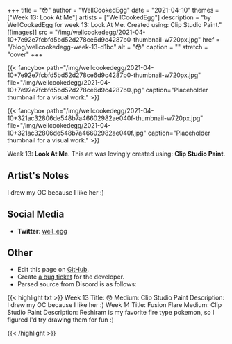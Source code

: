 +++
title =       "😳"
author =      "WellCookedEgg"
date =        "2021-04-10"
themes =      ["Week 13: Look At Me"]
artists =     ["WellCookedEgg"]
description = "by WellCookedEgg for week 13: Look At Me. Created using: Clip Studio Paint."
[[images]]
      src = "/img/wellcookedegg/2021-04-10+7e92e7fcbfd5bd52d278ce6d9c4287b0-thumbnail-w720px.jpg"
      href = "/blog/wellcookedegg-week-13-d1bc"
      alt = "😳"
      caption = ""
      stretch = "cover"
+++


{{< fancybox path="/img/wellcookedegg/2021-04-10+7e92e7fcbfd5bd52d278ce6d9c4287b0-thumbnail-w720px.jpg" file="/img/wellcookedegg/2021-04-10+7e92e7fcbfd5bd52d278ce6d9c4287b0.jpg" caption="Placeholder thumbnail for a visual work." >}}

{{< fancybox path="/img/wellcookedegg/2021-04-10+321ac32806de548b7a46602982ae040f-thumbnail-w720px.jpg" file="/img/wellcookedegg/2021-04-10+321ac32806de548b7a46602982ae040f.jpg" caption="Placeholder thumbnail for a visual work." >}}


Week 13: **Look At Me**. This art was lovingly created using: **Clip Studio Paint**.

## Artist's Notes

I drew my OC because I like her :)

## Social Media

- **Twitter**: <a href='https://twitter.com/well_egg' target='_blank'>well_egg</a>

## Other

- Edit this page on [GitHub](https://github.com/teaminkling/web-refresh/edit/main/content/blog/wellcookedegg-week-13-d1bc.md).
- Create [a bug ticket](https://github.com/teaminkling/web-refresh/issues/new?assignees=&labels=bug&template=problem-report.md&title=) for the developer.
- Parsed source from Discord is as follows:

{{< highlight txt >}}
Week 13
Title: 😳 
Medium: Clip Studio Paint
Description: I drew my OC because I like her :)
Week 14
Title: Fusion Flare
Medium: Clip Studio Paint
Description: Reshiram is my favorite fire type pokemon, so I figured I'd try drawing them for fun :)

{{< /highlight >}}
